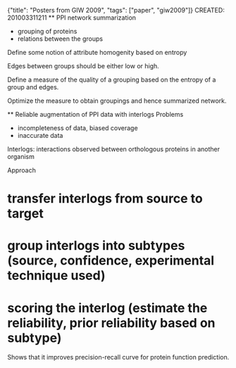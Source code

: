 {"title": "Posters from GIW 2009", "tags": ["paper", "giw2009"]}
CREATED: 201003311211
** PPI network summarization
 * grouping of proteins
 * relations between the groups

Define some notion of attribute homogenity based on entropy

Edges between groups should be either low or high.

Define a measure of the quality of a grouping based on the entropy of a group and edges.

Optimize the measure to obtain groupings and hence summarized network.

** Reliable augmentation of PPI data with interlogs
Problems
 * incompleteness of data, biased coverage
 * inaccurate data

Interlogs: interactions observed between orthologous proteins in another organism

Approach
# transfer interlogs from source to target
# group interlogs into subtypes (source, confidence, experimental technique used)
# scoring the interlog (estimate the reliability, prior reliability based on subtype)

Shows that it improves precision-recall curve for protein function prediction.
